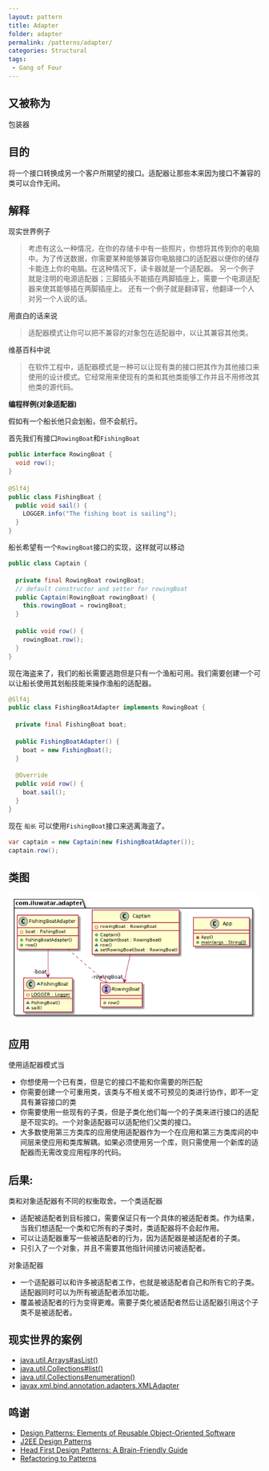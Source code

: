 ```yaml
---
layout: pattern
title: Adapter
folder: adapter
permalink: /patterns/adapter/
categories: Structural
tags:
 - Gang of Four
---
```


## 又被称为
包装器

## 目的
将一个接口转换成另一个客户所期望的接口。适配器让那些本来因为接口不兼容的类可以合作无间。

## 解释

现实世界例子

> 考虑有这么一种情况，在你的存储卡中有一些照片，你想将其传到你的电脑中。为了传送数据，你需要某种能够兼容你电脑接口的适配器以便你的储存卡能连上你的电脑。在这种情况下，读卡器就是一个适配器。
> 另一个例子就是注明的电源适配器；三脚插头不能插在两脚插座上，需要一个电源适配器来使其能够插在两脚插座上。
> 还有一个例子就是翻译官，他翻译一个人对另一个人说的话。

用直白的话来说

> 适配器模式让你可以把不兼容的对象包在适配器中，以让其兼容其他类。

维基百科中说

> 在软件工程中，适配器模式是一种可以让现有类的接口把其作为其他接口来使用的设计模式。它经常用来使现有的类和其他类能够工作并且不用修改其他类的源代码。

**编程样例(对象适配器)**

假如有一个船长他只会划船，但不会航行。

首先我们有接口`RowingBoat`和`FishingBoat`

```java
public interface RowingBoat {
  void row();
}

@Slf4j
public class FishingBoat {
  public void sail() {
    LOGGER.info("The fishing boat is sailing");
  }
}
```
船长希望有一个`RowingBoat`接口的实现，这样就可以移动

```java
public class Captain {

  private final RowingBoat rowingBoat;
  // default constructor and setter for rowingBoat
  public Captain(RowingBoat rowingBoat) {
    this.rowingBoat = rowingBoat;
  }

  public void row() {
    rowingBoat.row();
  }
}
```

现在海盗来了，我们的船长需要逃跑但是只有一个渔船可用。我们需要创建一个可以让船长使用其划船技能来操作渔船的适配器。

```java
@Slf4j
public class FishingBoatAdapter implements RowingBoat {

  private final FishingBoat boat;

  public FishingBoatAdapter() {
    boat = new FishingBoat();
  }

  @Override
  public void row() {
    boat.sail();
  }
}

```

现在 `船长` 可以使用`FishingBoat`接口来逃离海盗了。

```java
var captain = new Captain(new FishingBoatAdapter());
captain.row();
```

## 类图
![alt text](../../adapter/etc/adapter.urm.png "Adapter class diagram")


## 应用
使用适配器模式当

* 你想使用一个已有类，但是它的接口不能和你需要的所匹配
* 你需要创建一个可重用类，该类与不相关或不可预见的类进行协作，即不一定具有兼容接口的类
* 你需要使用一些现有的子类，但是子类化他们每一个的子类来进行接口的适配是不现实的。一个对象适配器可以适配他们父类的接口。
* 大多数使用第三方类库的应用使用适配器作为一个在应用和第三方类库间的中间层来使应用和类库解耦。如果必须使用另一个库，则只需使用一个新库的适配器而无需改变应用程序的代码。

## 后果:
类和对象适配器有不同的权衡取舍。一个类适配器

*	适配被适配者到目标接口，需要保证只有一个具体的被适配者类。作为结果，当我们想适配一个类和它所有的子类时，类适配器将不会起作用。
*	可以让适配器重写一些被适配者的行为，因为适配器是被适配者的子类。
*	只引入了一个对象，并且不需要其他指针间接访问被适配者。

对象适配器	

*	一个适配器可以和许多被适配者工作，也就是被适配者自己和所有它的子类。适配器同时可以为所有被适配者添加功能。
*	覆盖被适配者的行为变得更难。需要子类化被适配者然后让适配器引用这个子类不是被适配者。


## 现实世界的案例

* [java.util.Arrays#asList()](http://docs.oracle.com/javase/8/docs/api/java/util/Arrays.html#asList%28T...%29)
* [java.util.Collections#list()](https://docs.oracle.com/javase/8/docs/api/java/util/Collections.html#list-java.util.Enumeration-)
* [java.util.Collections#enumeration()](https://docs.oracle.com/javase/8/docs/api/java/util/Collections.html#enumeration-java.util.Collection-)
* [javax.xml.bind.annotation.adapters.XMLAdapter](http://docs.oracle.com/javase/8/docs/api/javax/xml/bind/annotation/adapters/XmlAdapter.html#marshal-BoundType-)


## 鸣谢

* [Design Patterns: Elements of Reusable Object-Oriented Software](https://www.amazon.com/gp/product/0201633612/ref=as_li_tl?ie=UTF8&camp=1789&creative=9325&creativeASIN=0201633612&linkCode=as2&tag=javadesignpat-20&linkId=675d49790ce11db99d90bde47f1aeb59)
* [J2EE Design Patterns](https://www.amazon.com/gp/product/0596004273/ref=as_li_tl?ie=UTF8&camp=1789&creative=9325&creativeASIN=0596004273&linkCode=as2&tag=javadesignpat-20&linkId=48d37c67fb3d845b802fa9b619ad8f31)
* [Head First Design Patterns: A Brain-Friendly Guide](https://www.amazon.com/gp/product/0596007124/ref=as_li_tl?ie=UTF8&camp=1789&creative=9325&creativeASIN=0596007124&linkCode=as2&tag=javadesignpat-20&linkId=6b8b6eea86021af6c8e3cd3fc382cb5b)
* [Refactoring to Patterns](https://www.amazon.com/gp/product/0321213351/ref=as_li_tl?ie=UTF8&camp=1789&creative=9325&creativeASIN=0321213351&linkCode=as2&tag=javadesignpat-20&linkId=2a76fcb387234bc71b1c61150b3cc3a7)

```

```